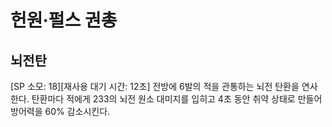 # 헌원·펄스 권총

## 뇌전탄

[SP 소모: 18][재사용 대기 시간: 12초] 전방에 6발의 적을 관통하는 뇌전 탄환을 연사한다. 탄환마다 적에게 233의 뇌전 원소 대미지를 입히고 4초 동안 취약 상태로 만들어 방어력을 60% 감소시킨다.
